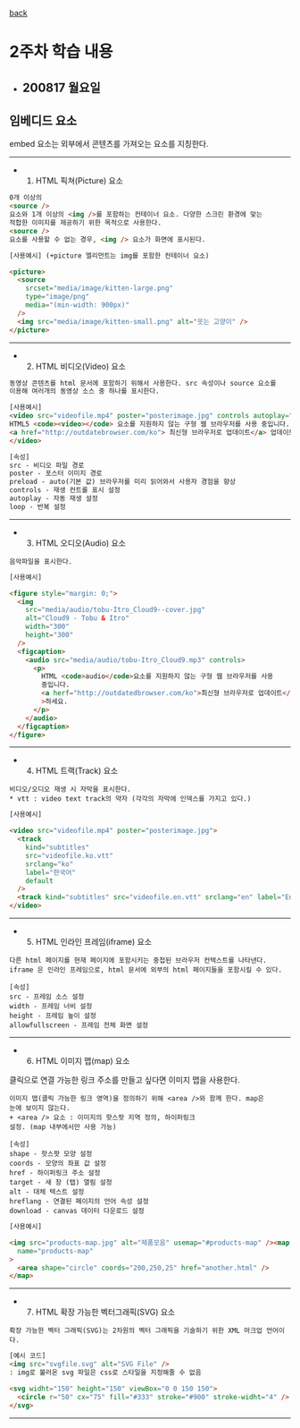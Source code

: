 <!-- @format -->

[back](README.md)

# 2주차 학습 내용

- ## 200817 월요일

## 임베디드 요소

embed 요소는 외부에서 콘텐츠를 가져오는 요소를 지칭한다.

---

- 1. HTML 픽쳐(Picture) 요소

```html
0개 이상의
<source />
요소와 1개 이상의 <img />를 포함하는 컨테이너 요소. 다양한 스크린 환경에 맞는
적합한 이미지를 제공하기 위한 목적으로 사용한다.
<source />
요소를 사용할 수 없는 경우, <img /> 요소가 화면에 표시된다.
```

```html
[사용예시] (+picture 엘리먼트는 img를 포함한 컨테이너 요소)

<picture>
  <source
    srcset="media/image/kitten-large.png"
    type="image/png"
    media="(min-width: 900px)"
  />
  <img src="media/image/kitten-small.png" alt="웃는 고양이" />
</picture>
```

---

- 2. HTML 비디오(Video) 요소

```html
동영상 콘텐츠를 html 문서에 포함하기 위해서 사용한다. src 속성이나 source 요소를
이용해 여러개의 동영상 소스 중 하나를 표시한다.
```

```html
[사용예시]
<video src="videofile.mp4" poster="posterimage.jpg" controls autoplay="true" loop="true" muted="true">
HTML5 <code><video></code> 요소를 지원하지 않는 구형 웹 브라우저를 사용 중입니다.
<a href="http://outdatebrowser.com/ko"> 최신형 브라우저로 업데이트</a> 업데이트 하세요.
</video>

[속성]
src - 비디오 파일 경로
poster - 포스터 이미지 경로
preload - auto(기본 값) 브라우저를 미리 읽어와서 사용자 경험을 향상
controls - 재생 컨트롤 표시 설정
autoplay - 자동 재생 설정
loop - 반복 설정
```

---

- 3. HTML 오디오(Audio) 요소

```
음악파일을 표시한다.
```

```html
[사용예시]

<figure style="margin: 0;">
  <img
    src="media/audio/tobu-Itro_Cloud9--cover.jpg"
    alt="Cloud9 - Tobu & Itro"
    width="300"
    height="300"
  />
  <figcaption>
    <audio src="media/audio/tobu-Itro_Cloud9.mp3" controls>
      <p>
        HTML <code>audio</code>요소를 지원하지 않는 구형 웹 브라우저를 사용
        중입니다.
        <a herf="http://outdatedbrowser.com/ko">최신형 브라우저로 업데이트</a
        >하세요.
      </p>
    </audio>
  </figcaption>
</figure>
```

---

- 4. HTML 트랙(Track) 요소

```
비디오/오디오 재생 시 자막을 표시한다.
* vtt : video text track의 약자 (각각의 자막에 인덱스를 가지고 있다.)
```

```html
[사용예시]

<video src="videofile.mp4" poster="posterimage.jpg">
  <track
    kind="subtitles"
    src="videofile.ko.vtt"
    srclang="ko"
    label="한국어"
    default
  />
  <track kind="subtitles" src="videofile.en.vtt" srclang="en" label="English" />
</video>
```

---

- 5. HTML 인라인 프레임(iframe) 요소

```
다른 html 페이지를 현재 페이지에 포함시키는 중첩된 브라우저 컨텍스트를 나타낸다.
iframe 은 인라인 프레임으로, html 문서에 외부의 html 페이지들을 포함시킬 수 있다.
```

```
[속성]
src - 프레임 소스 설정
width - 프레임 너비 설정
height - 프레임 높이 설정
allowfullscreen - 프레임 전체 화면 설정
```

---

- 6. HTML 이미지 맵(map) 요소

클릭으로 연결 가능한 링크 주소를 만들고 싶다면 이미지 맵을 사용한다.

```
이미지 맵(클릭 가능한 링크 영역)을 정의하기 위해 <area />와 함께 한다. map은
눈에 보이지 않는다.
+ <area /> 요소 : 이미지의 핫스팟 지역 정의, 하이퍼링크
설정. (map 내부에서만 사용 가능)

[속성]
shape - 핫스팟 모양 설정
coords - 모양의 좌표 값 설정
href - 하이퍼링크 주소 설정
target - 새 창 (탭) 열림 설정
alt - 대체 텍스트 설정
hreflang - 연결된 페이지의 언어 속성 설정
download - canvas 데이터 다운로드 설정
```

```html
[사용예시]

<img src="products-map.jpg" alt="제품모음" usemap="#products-map" /><map
  name="products-map"
>
  <area shape="circle" coords="200,250,25" href="another.html" />
</map>
```

---

- 7. HTML 확장 가능한 벡터그래픽(SVG) 요소

```
확장 가능한 벡터 그래픽(SVG)는 2차원의 벡터 그래픽을 기술하기 위한 XML 마크업 언어이다.
```

```html
[예시 코드]
<img src="svgfile.svg" alt="SVG File" />
: img로 불러온 svg 파일은 css로 스타일을 지정해줄 수 없음

<svg widht="150" height="150" viewBox="0 0 150 150">
  <circle r="50" cx="75" fill="#333" stroke="#900" stroke-widht="4" />
</svg>
```

---
